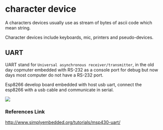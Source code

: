 # character device

A characters devices usually use as stream of bytes of ascii code which mean string.

Character devices include keyboards, mic, printers and pseudo-devices.

## UART

UART stand for `Universal asynchronous receiver/transmitter`, in the old day copmuter embedded with RS-232 as a console port for debug but now days most computer do not have a RS-232 port. 

Esp8266 develop board embedded with host usb uart, connect the esp8266 with a usb cable and communicate in serial.

![](/home/malpen/EmbeddedSystem-Lego-ev3/course/esp8266/50-ttyusb0.png) 

### References Link

http://www.simplyembedded.org/tutorials/msp430-uart/

